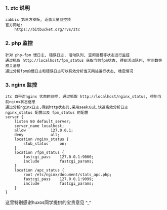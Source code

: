 ### 1. ztc 说明
    zabbix 第三方模板, 涵盖大量监控项
    官方网址:
        https://bitbucket.org/rvs/ztc

### 2. php 监控
    针对 php-fpm 慢日志, 错误日志, 活动队列, 空闲进程等状态进行监控
    通过抓取 http://localhost/fpm_status 获取当前fpm状态, 得到活动队列, 空间数等相关消息
    通过分析fpm的慢日志和错误日志可以有效分析当天网站运行状态, 稳定情况

### 3. nginx 监控
    ztc 自带对nginx 状态的监控, 通过抓取 http://localhost/nginx_status, 得到当前nginx状态信息
    通过分析nginx日志,得到http状态码,采用seek方式,快速高效分析日志
    nginx_status 配置以及 fpm_status 的配置
    server {
        listen 80 default_server;
        server_name localhost;
        allow           127.0.0.1;
        deny            all;
        location /nginx_status {
            stub_status     on;
        }
        location /fpm_status {
            fastcgi_pass    127.0.0.1:9000;
            include         fastcgi_params;
        }
        location /apc_status {
            root /etc/nginx/document/stats_apc.php;
            fastcgi_pass    127.0.0.1:9099;
            include         fastcgi_params;
        }
    }

这里特别感谢huxos同学提供的宝贵意见 ^_^
